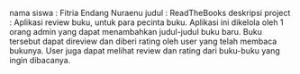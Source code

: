  nama siswa : Fitria Endang Nuraenu
 judul : ReadTheBooks
 deskripsi project : Aplikasi review buku, untuk para pecinta buku. Aplikasi ini dikelola oleh 1 orang admin yang dapat menambahkan judul-judul buku baru. Buku tersebut dapat direview dan diberi rating oleh user yang telah membaca bukunya. User juga dapat melihat review dan rating dari buku-buku yang ingin dibacanya.

